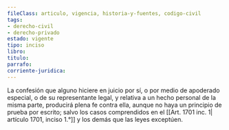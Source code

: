 ```yaml
---
fileClass: articulo, vigencia, historia-y-fuentes, codigo-civil
tags:
- derecho-civil
- derecho-privado
estado: vigente
tipo: inciso
libro:
titulo:
parrafo:
corriente-juridica:
---
```

La confesión que alguno hiciere en juicio por sí, o por medio de apoderado especial, o de su representante legal, y relativa a un hecho personal de la misma parte, producirá plena fe contra ella, aunque no haya un principio de prueba por escrito; salvo los casos comprendidos en el [[Art. 1701 inc. 1| artículo 1701, inciso 1.°]] y los demás que las leyes exceptúen.